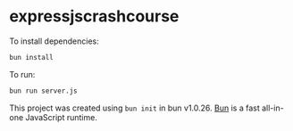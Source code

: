 # expressjscrashcourse

To install dependencies:

```bash
bun install
```

To run:

```bash
bun run server.js
```

This project was created using `bun init` in bun v1.0.26. [Bun](https://bun.sh) is a fast all-in-one JavaScript runtime.
